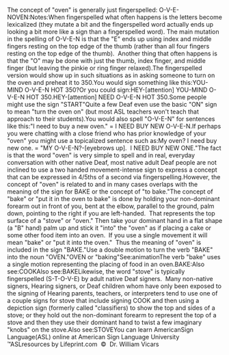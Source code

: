 The concept of "oven" is generally just fingerspelled: 
			O-V-E-NOVEN:Notes:When fingerspelled what often happens is the letters become 
			lexicalized (they mutate a bit and the fingerspelled word actually 
			ends up looking a bit more like a sign than a fingerspelled word). 
			The main mutation in the spelling of O-V-E-N is that the "E" ends up 
			using index and middle fingers resting on the top edge of the thumb 
			(rather than all four fingers resting on the top edge of the thumb).  
			Another thing that often happens is that the "O" may be done with 
			just the thumb, index finger, and middle finger (but leaving the 
			pinkie or ring finger relaxed).The fingerspelled version would show up in such situations as in 
			asking someone to turn on the oven and preheat it to 350.You would sign something like this:YOU-MIND O-V-E-N HOT 350?Or you could sign:HEY-[attention] YOU-MIND O-V-E-N HOT 350.HEY-[attention] NEED O-V-E-N HOT 350.Some people might use the sign "START"Quite a few Deaf even use the basic "ON" sign 
			to mean "turn the oven on" (but most ASL teachers won't teach that 
			approach to their students).You would also spell "O-V-E-N" for sentences like this:"I need to buy a new oven." = I NEED BUY NEW O-V-E-N.If perhaps you were chatting with a close friend who has prior 
			knowledge of your "oven" you might use a topicalized sentence such 
			as:My oven? I need buy new one. = "MY O-V-E-N?-[eyebrows up].  I 
			NEED BUY NEW ONE."The fact is that the word "oven" is very simple to spell and in 
			real, everyday conversation with other native Deaf, most native 
			adult Deaf people are not inclined to use a two handed 
			movement-intense sign to express a concept that can be expressed in 
			4/5ths of a second via fingerspelling.However, the concept of "oven" is related to and in many cases 
			overlaps with the meaning of the sign for BAKE or the concept of "to 
			bake."The concept of "bake" or "put it in the oven to bake" is done by 
			holding your non-dominant forearm out in front of you, bent at the 
			elbow, parallel to the ground, palm down, pointing to the right if 
			you are left-handed.  That represents the top surface of a 
			"stove" or "oven." Then take your dominant hand in a flat shape (a 
			"B" hand) palm up and stick it "into" the "oven" as if placing a 
			cake or some other food item into an oven.  If you use a single 
			movement it will mean "bake" or "put it into the oven."  Thus 
			the meaning of "oven" is included in the sign "BAKE."Use a double motion to turn the verb "BAKE" into the noun
  "OVEN."OVEN or "baking"See:animationThe verb "bake" uses a single motion representing the placing of food in an
  oven.BAKE:Also see:COOKAlso see:BAKELikewise, the word "stove" is typically fingerspelled (S-T-O-V-E) by 
			adult native Deaf signers.  Many non-native signers, Hearing 
			signers, or Deaf children whom have only been exposed to the signing 
			of Hearing parents, teachers, or interpreters tend to use one of a 
			couple signs for stove that include signing COOK and then using a 
			depiction sign (formerly called "classifiers) to show the top and 
			sides of a stove; or they hold out the non-dominant forearm to 
			represent the top of a stove and then they use their dominant hand 
			to twist a few imaginary "knobs" on the stove.Also see:STOVEYou can learn 
		AmericanSign 
		Language(ASL) online at American Sign Language University ™ASLresources by Lifeprint.com  ©  Dr. William Vicars